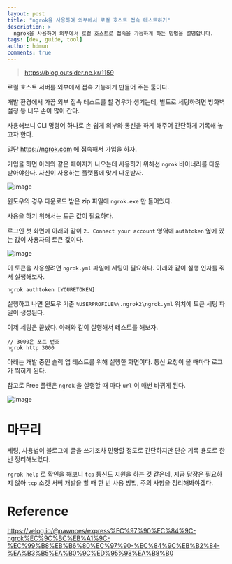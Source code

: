 ```yaml
---
layout: post
title: "ngrok을 사용하여 외부에서 로컬 호스트 접속 테스트하기"
description: >
  ngrok을 사용하여 외부에서 로컬 호스트로 접속을 가능하게 하는 방법을 설명합니다.
tags: [dev, guide, tool]
author: hdmun
comments: true
---
```


> https://blog.outsider.ne.kr/1159


로컬 호스트 서버를 외부에서 접속 가능하게 만들어 주는 툴이다. 

개발 환경에서 가끔 외부 접속 테스트를 할 경우가 생기는데, 별도로 세팅하려면 방화벽 설정 등 너무 손이 많이 간다.

사용해보니 CLI 명령어 하나로 손 쉽게 외부와 통신을 하게 해주어 간단하게 기록해 놓고자 한다. 

일단 https://ngrok.com 에 접속해서 가입을 하자.

가입을 하면 아래와 같은 페이지가 나오는데 사용하기 위해선 `ngrok` 바이너리를 다운 받아야한다. 자신이 사용하는 플랫폼에 맞게 다운받자. 


![image](https://user-images.githubusercontent.com/48820928/134678424-39a472f0-3514-4a59-9127-7bdfc280fd4b.png)


윈도우의 경우 다운로드 받은 zip 파일에 `ngrok.exe` 만 들어있다.

사용을 하기 위해서는 토큰 값이 필요하다.

로그인 첫 화면에 아래와 같이 `2. Connect your account` 영역에 `authtoken` 옆에 있는 값이 사용자의 토큰 값이다. 


![image](https://user-images.githubusercontent.com/48820928/134678563-c5d2fcee-3c53-4af4-91e2-83785bed13aa.png)


이 토큰을 사용할려면 `ngrok.yml` 파일에 세팅이 필요하다. 아래와 같이 실행 인자를 줘서 실행해보자.


    ngrok authtoken [YOURETOKEN]

실행하고 나면 윈도우 기준 `%USERPROFILE%\.ngrok2\ngrok.yml` 위치에 토큰 세팅 파일이 생성된다.

이제 세팅은 끝났다. 아래와 같이 실행해서 테스트를 해보자.


    // 3000은 포트 번호
    ngrok http 3000

아래는 개발 중인 슬랙 앱 테스트를 위해 실행한 화면이다. 통신 요청이 올 때마다 로그가 찍히게 된다. 

참고로 Free 플랜은 `ngrok` 을 실행할 때 마다 `url` 이 매번 바뀌게 된다.

![image](https://user-images.githubusercontent.com/48820928/134678613-c99d0ca5-2722-4554-b9ea-8d6831a3be77.png)

# 마무리

세팅, 사용법이 블로그에 글을 쓰기조차 민망할 정도로 간단하지만 단순 기록 용도로 한 번 정리해보았다. 

`rgrok help` 로 확인을 해보니 `tcp` 통신도 지원을 하는 것 같은데, 지금 당장은 필요하지 않아 `tcp` 소켓 서버 개발을 할 때 한 번 사용 방법, 주의 사항을 정리해봐야겠다.



# Reference

https://velog.io/@nawnoes/express%EC%97%90%EC%84%9C-ngrok%EC%9C%BC%EB%A1%9C-%EC%99%B8%EB%B6%80%EC%97%90-%EC%84%9C%EB%B2%84-%EA%B3%B5%EA%B0%9C%ED%95%98%EA%B8%B0


